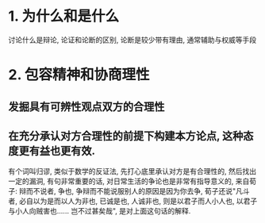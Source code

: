 # 1. 为什么和是什么
讨论什么是辩论, 论证和论断的区别, 论断是较少带有理由, 通常辅助与权威等手段

# 2. 包容精神和协商理性
## 发掘具有可辨性观点双方的合理性

## 在充分承认对方合理性的前提下构建本方论点, 这种态度更有益也更有效. 
有个词叫归谬, 类似于数学的反证法, 先打心底里承认对方是有合理性的, 然后找出一定的漏洞, 有句非常重要的话, 对日常生活的争论也是非常有指导意义的, 来自荀子: 辩而不说者, 争也, 争辩而不能说服别人的原因是因为你去争, 
荀子还说"凡斗者, 必自以为是而以人为非也, 已诚是也, 人诚非也, 则是以君子而人小人也, 以君子与小人向贼害也...... 岂不过甚矣哉", 是对上面这句话的解释.  
